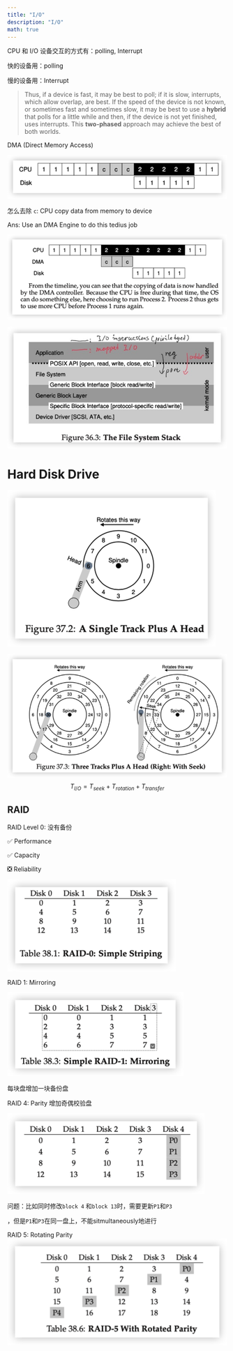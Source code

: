 ```yaml
---
title: "I/O"
description: "I/O"
math: true
---
```


CPU 和 I/O 设备交互的方式有：polling, Interrupt

快的设备用：polling

慢的设备用：Interrupt

>  Thus, if a device is fast, it may be best to poll; if it is slow, interrupts, which allow overlap, are best. If the speed of the device is not known, or sometimes fast and sometimes slow, it may be best to use a **hybrid** that polls for a little while and then, if the device is not yet finished, uses interrupts. This **two-phased** approach may achieve the best of both worlds.



DMA (Direct Memory Access)

![Cause DMA](dma.png)

怎么去除 `c`: CPU copy data from memory to device

Ans: Use an DMA Engine to do this tedius job

![image-20221228171400171](image-20221228171400171.png)

![iShot_2022-12-28_17.29.43](iShot_2022-12-28_17.29.43.jpg)

# Hard Disk Drive

![image-20221228180420408](image-20221228180420408.png)



![image-20221228181440974](image-20221228181440974.png)
$$
T_{I/O} = T_{seek} + T_{rotation}+T_{transfer}
$$

## RAID

RAID Level 0: 没有备份

:white_check_mark: Performance

:white_check_mark: Capacity

:negative_squared_cross_mark: Reliability

![image-20221228195726827](image-20221228195726827.png)

RAID 1: Mirroring

![image-20221228200059458](image-20221228200059458.png)

每块盘增加一块备份盘

RAID 4: Parity 增加奇偶校验盘

![image-20221228200156576](image-20221228200156576.png)

问题：比如同时修改`block 4` 和`block 13`时，需要更新`P1`和`P3`

，但是`P1`和`P3`在同一盘上，不能sitmultaneously地进行

RAID 5: Rotating Parity![image-20221228200400335](image-20221228200400335.png)
